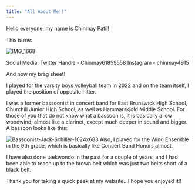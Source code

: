 ```yaml
---
title: "All About Me!!"
---
```


Hello everyone, my name is Chinmay Patil!

This is me:




![IMG_1668](https://user-images.githubusercontent.com/106626584/173171306-bbb3e7a9-6cbf-4824-9eef-52a26b98ce84.png)

Social Media:
Twitter Handle - Chinmay61859558
Instagram - chinmay4915

And now my brag sheet!

I played for the varsity boys volleyball team in 2022 and on the team itself, I played the position of opposite hitter. 

I was a former bassoonist in concert band for East Brunswick High School, Churchill Junior High School, as well as Hammarskjold Middle School. For those of you that do not know what a bassoon is, it is basically a low woodwind, almost like a clarinet, except much deeper in sound and bigger. A bassoon looks like this: 

![Bassoonist-Jack-Schiller-1024x683](https://user-images.githubusercontent.com/106626584/173171338-0e859124-40a8-4dd6-a668-8ac2ad99baa0.jpg)
Also, I played for the Wind Ensemble in the 9th grade, which is basically like Concert Band Honors almost. 

I have also done taekwondo in the past for a couple of years, and I had been able to reach up to the brown belt which was just two belts short of a black belt. 


Thank you for taking a quick peek at my website...I hope you enjoyed it!!
